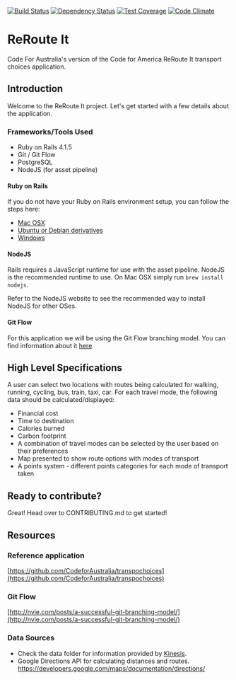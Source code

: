 [![Build Status](https://secure.travis-ci.org/CodeforAustralia/rerouteit.png)](http://travis-ci.org/CodeforAustralia/rerouteit?branch=master) [![Dependency Status](https://gemnasium.com/CodeforAustralia/rerouteit.svg)](https://gemnasium.com/CodeforAustralia/rerouteit) [![Test Coverage](https://codeclimate.com/github/CodeforAustralia/rerouteit/badges/coverage.svg)](https://codeclimate.com/github/CodeforAustralia/rerouteit) [![Code Climate](https://codeclimate.com/github/CodeforAustralia/rerouteit/badges/gpa.svg)](https://codeclimate.com/github/CodeforAustralia/rerouteit)

# ReRoute It

Code For Australia's version of the Code for America ReRoute It transport
choices application.

## Introduction

Welcome to the ReRoute It project. Let's get started with a few details about
the application.

### Frameworks/Tools Used

- Ruby on Rails 4.1.5
- Git / Git Flow
- PostgreSQL
- NodeJS (for asset pipeline)

#### Ruby on Rails

If you do not have your Ruby on Rails environment setup, you can follow the
steps here:

- [Mac OSX](https://gorails.com/setup/osx/)
- [Ubuntu or Debian derivatives](https://gorails.com/setup/ubuntu/)
- [Windows](http://railsftw.bryanbibat.net/)

#### NodeJS

Rails requires a JavaScript runtime for use with the asset pipeline. NodeJS is
the recommended runtime to use. On Mac OSX simply run `brew install nodejs`.

Refer to the NodeJS website to see the recommended way to install NodeJS for
other OSes.

#### Git Flow

For this application we will be using the Git Flow branching model. You can
find information about it
[here](http://nvie.com/posts/a-successful-git-branching-model/)

## High Level Specifications

A user can select two locations with routes being calculated for walking,
running, cycling, bus, train, taxi, car.  For each travel mode, the following
data should be calculated/displayed:
- Financial cost
- Time to destination
- Calories burned
- Carbon footprint
- A combination of travel modes can be selected by the user based on their
  preferences
- Map presented to show route options with modes of transport
- A points system - different points categories for each mode of transport
  taken

## Ready to contribute?

Great! Head over to CONTRIBUTING.md to get started!

## Resources

### Reference application
[https://github.com/CodeforAustralia/transpochoices](https://github.com/CodeforAustralia/transpochoices)

### Git Flow

[http://nvie.com/posts/a-successful-git-branching-model/](http://nvie.com/posts/a-successful-git-branching-model/)

### Data Sources
- Check the data folder for information provided by
  [Kinesis](http://www.kinesis.org/).
- Google Directions API for calculating distances and routes.
  https://developers.google.com/maps/documentation/directions/
